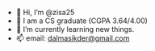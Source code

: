 - 👋 Hi, I’m @zisa25
- 👀 I am a CS graduate (CGPA 3.64/4.00)
- 🌱 I’m currently learning new things.
- 📫 email: dalmasikder@gmail.com

<!---
zisa25/zisa25 is a ✨ special ✨ repository because its `README.md` (this file) appears on your GitHub profile.
You can click the Preview link to take a look at your changes.
--->
